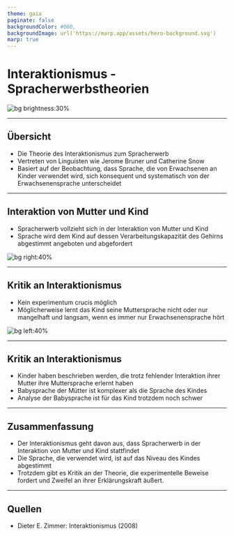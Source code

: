 ```yaml
---
theme: gaia
paginate: false
backgroundColor: #000,
backgroundImage: url('https://marp.app/assets/hero-background.svg')
marp: true
---
```


<!-- _class: lead -->
<!-- color: #FFF -->
# Interaktionismus - Spracherwerbstheorien

![bg brightness:30%](https://external-content.duckduckgo.com/iu/?u=https%3A%2F%2Fstatic.vecteezy.com%2Fsystem%2Fresources%2Fpreviews%2F000%2F387%2F957%2Foriginal%2Fpeople-connecting-jigsaw-pieces-of-a-head-together-vector.jpg&f=1&nofb=1&ipt=582972efd38149551a7445a358096b744c246746eb8bcfde645bf5ac6edb6afa&ipo=images)

---

<!-- color: -->
## Übersicht
- Die Theorie des Interaktionismus zum Spracherwerb
- Vertreten von Linguisten wie Jerome Bruner und Catherine Snow
- Basiert auf der Beobachtung, dass Sprache, die von Erwachsenen an Kinder verwendet wird, sich konsequent und systematisch von der Erwachsenensprache unterscheidet

---

## Interaktion von Mutter und Kind
- Spracherwerb vollzieht sich in der Interaktion von Mutter und Kind
- Sprache wird dem Kind auf dessen Verarbeitungskapazität des Gehirns abgestimmt angeboten und abgefordert

![bg right:40%](https://external-content.duckduckgo.com/iu/?u=https%3A%2F%2Fstatic.vecteezy.com%2Fti%2Fgratis-vektor%2Fp2%2F661982-mutter-halt-susses-baby-schonen-muttertag-vektor.jpg&f=1&nofb=1&ipt=52ba9364105d22a7b636081d397d022da9a5dc13ae3e42d43797f20672e5cf09&ipo=images)

---

## Kritik an Interaktionismus
- Kein experimentum crucis möglich
- Möglicherweise lernt das Kind seine Muttersprache nicht oder nur mangelhaft und langsam, wenn es immer nur Erwachsenensprache hört

![bg left:40%](https://img.freepik.com/vektoren-kostenlos/abbrechen-kultur-abstrakte-konzept-vektor-illustration-person-oder-community-abbrechen-social-media-plattform-internetkritik-persoenlichkeit-des-oeffentlichen-lebens-beruehmtheit-gruppenscham-abstrakte-metapher-boykottieren_335657-4187.jpg?w=2000)

---

## Kritik an Interaktionismus
- Kinder haben beschrieben werden, die trotz fehlender Interaktion ihrer Mutter ihre Muttersprache erlernt haben
- Babysprache der Mütter ist komplexer als die Sprache des Kindes
- Analyse der Babysprache ist für das Kind trotzdem noch schwer

---

## Zusammenfassung
- Der Interaktionismus geht davon aus, dass Spracherwerb in der Interaktion von Mutter und Kind stattfindet
- Die Sprache, die verwendet wird, ist auf das Niveau des Kindes abgestimmt
- Trotzdem gibt es Kritik an der Theorie, die experimentelle Beweise fordert und Zweifel an ihrer Erklärungskraft äußert.

---

## Quellen
- Dieter E. Zimmer: Interaktionismus (2008)
